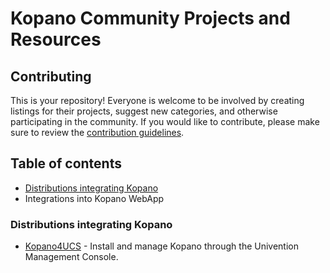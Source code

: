# Kopano Community Projects and Resources

## Contributing

This is your repository! Everyone is welcome to be involved by creating listings for their projects, suggest new categories, and otherwise participating in the community. If you would like to contribute, please make sure to review the [contribution guidelines](CONTRIBUTING.md).

## Table of contents

- [Distributions integrating Kopano](#Distributions-integration-kopano)
- Integrations into Kopano WebApp

### Distributions integrating Kopano
- [Kopano4UCS](https://wiki.z-hub.io/display/K4U/Kopano4UCS+Home) - Install and manage Kopano through the Univention Management Console.